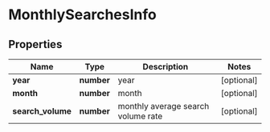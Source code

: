 # MonthlySearchesInfo

## Properties

| Name | Type | Description | Notes |
|------------ | ------------- | ------------- | -------------|
**year** | **number** | year |[optional]|
**month** | **number** | month |[optional]|
**search_volume** | **number** | monthly average search volume rate |[optional]|